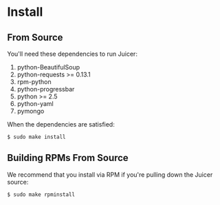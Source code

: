 # Install

## From Source

You'll need these dependencies to run Juicer:

1. python-BeautifulSoup
2. python-requests >= 0.13.1
3. rpm-python
4. python-progressbar
5. python >= 2.5
6. python-yaml
7. pymongo

When the dependencies are satisfied:

    $ sudo make install

## Building RPMs From Source

We recommend that you install via RPM if you're pulling down the
Juicer source:

    $ sudo make rpminstall
